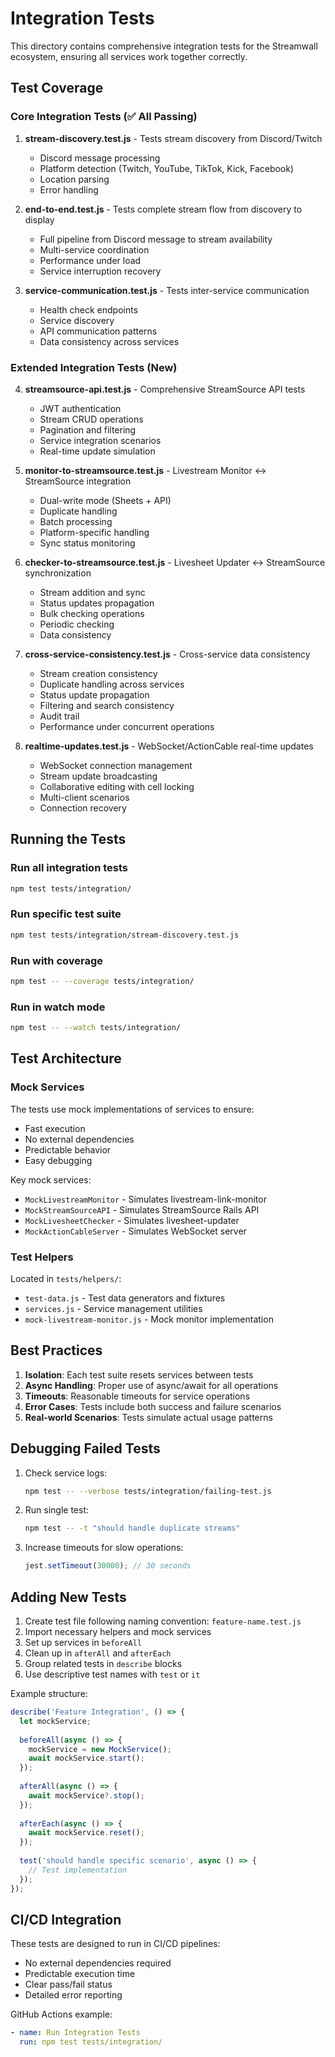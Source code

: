 # Integration Tests

This directory contains comprehensive integration tests for the Streamwall ecosystem, ensuring all services work together correctly.

## Test Coverage

### Core Integration Tests (✅ All Passing)

1. **stream-discovery.test.js** - Tests stream discovery from Discord/Twitch
   - Discord message processing
   - Platform detection (Twitch, YouTube, TikTok, Kick, Facebook)
   - Location parsing
   - Error handling

2. **end-to-end.test.js** - Tests complete stream flow from discovery to display
   - Full pipeline from Discord message to stream availability
   - Multi-service coordination
   - Performance under load
   - Service interruption recovery

3. **service-communication.test.js** - Tests inter-service communication
   - Health check endpoints
   - Service discovery
   - API communication patterns
   - Data consistency across services

### Extended Integration Tests (New)

4. **streamsource-api.test.js** - Comprehensive StreamSource API tests
   - JWT authentication
   - Stream CRUD operations
   - Pagination and filtering
   - Service integration scenarios
   - Real-time update simulation

5. **monitor-to-streamsource.test.js** - Livestream Monitor ↔ StreamSource integration
   - Dual-write mode (Sheets + API)
   - Duplicate handling
   - Batch processing
   - Platform-specific handling
   - Sync status monitoring

6. **checker-to-streamsource.test.js** - Livesheet Updater ↔ StreamSource synchronization
   - Stream addition and sync
   - Status updates propagation
   - Bulk checking operations
   - Periodic checking
   - Data consistency

7. **cross-service-consistency.test.js** - Cross-service data consistency
   - Stream creation consistency
   - Duplicate handling across services
   - Status update propagation
   - Filtering and search consistency
   - Audit trail
   - Performance under concurrent operations

8. **realtime-updates.test.js** - WebSocket/ActionCable real-time updates
   - WebSocket connection management
   - Stream update broadcasting
   - Collaborative editing with cell locking
   - Multi-client scenarios
   - Connection recovery

## Running the Tests

### Run all integration tests
```bash
npm test tests/integration/
```

### Run specific test suite
```bash
npm test tests/integration/stream-discovery.test.js
```

### Run with coverage
```bash
npm test -- --coverage tests/integration/
```

### Run in watch mode
```bash
npm test -- --watch tests/integration/
```

## Test Architecture

### Mock Services

The tests use mock implementations of services to ensure:
- Fast execution
- No external dependencies
- Predictable behavior
- Easy debugging

Key mock services:
- `MockLivestreamMonitor` - Simulates livestream-link-monitor
- `MockStreamSourceAPI` - Simulates StreamSource Rails API
- `MockLivesheetChecker` - Simulates livesheet-updater
- `MockActionCableServer` - Simulates WebSocket server

### Test Helpers

Located in `tests/helpers/`:
- `test-data.js` - Test data generators and fixtures
- `services.js` - Service management utilities
- `mock-livestream-monitor.js` - Mock monitor implementation

## Best Practices

1. **Isolation**: Each test suite resets services between tests
2. **Async Handling**: Proper use of async/await for all operations
3. **Timeouts**: Reasonable timeouts for service operations
4. **Error Cases**: Tests include both success and failure scenarios
5. **Real-world Scenarios**: Tests simulate actual usage patterns

## Debugging Failed Tests

1. Check service logs:
   ```bash
   npm test -- --verbose tests/integration/failing-test.js
   ```

2. Run single test:
   ```bash
   npm test -- -t "should handle duplicate streams"
   ```

3. Increase timeouts for slow operations:
   ```javascript
   jest.setTimeout(30000); // 30 seconds
   ```

## Adding New Tests

1. Create test file following naming convention: `feature-name.test.js`
2. Import necessary helpers and mock services
3. Set up services in `beforeAll`
4. Clean up in `afterAll` and `afterEach`
5. Group related tests in `describe` blocks
6. Use descriptive test names with `test` or `it`

Example structure:
```javascript
describe('Feature Integration', () => {
  let mockService;
  
  beforeAll(async () => {
    mockService = new MockService();
    await mockService.start();
  });
  
  afterAll(async () => {
    await mockService?.stop();
  });
  
  afterEach(async () => {
    await mockService.reset();
  });
  
  test('should handle specific scenario', async () => {
    // Test implementation
  });
});
```

## CI/CD Integration

These tests are designed to run in CI/CD pipelines:
- No external dependencies required
- Predictable execution time
- Clear pass/fail status
- Detailed error reporting

GitHub Actions example:
```yaml
- name: Run Integration Tests
  run: npm test tests/integration/
```